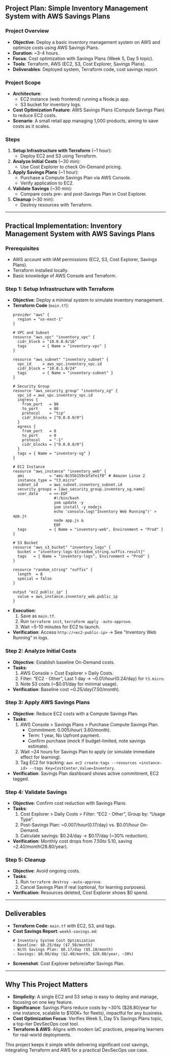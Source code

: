 ## Project Plan: Simple Inventory Management System with AWS Savings Plans

### Project Overview
- **Objective**: Deploy a basic inventory management system on AWS and optimize costs using AWS Savings Plans.
- **Duration**: ~3-4 hours.
- **Focus**: Cost optimization with Savings Plans (Week 5, Day 5 topic).
- **Tools**: Terraform, AWS (EC2, S3, Cost Explorer, Savings Plans).
- **Deliverables**: Deployed system, Terraform code, cost savings report.

### Project Scope
- **Architecture**: 
  - EC2 instance (web frontend) running a Node.js app.
  - S3 bucket for inventory logs.
- **Cost Optimization Feature**: AWS Savings Plans (Compute Savings Plan) to reduce EC2 costs.
- **Scenario**: A small retail app managing 1,000 products, aiming to save costs as it scales.

### Steps
1. **Setup Infrastructure with Terraform** (~1 hour):
   - Deploy EC2 and S3 using Terraform.
2. **Analyze Initial Costs** (~30 min):
   - Use Cost Explorer to check On-Demand pricing.
3. **Apply Savings Plans** (~1 hour):
   - Purchase a Compute Savings Plan via AWS Console.
   - Verify application to EC2.
4. **Validate Savings** (~30 min):
   - Compare costs pre- and post-Savings Plan in Cost Explorer.
5. **Cleanup** (~30 min):
   - Destroy resources with Terraform.

---

## Practical Implementation: Inventory Management System with AWS Savings Plans

### Prerequisites
- AWS account with IAM permissions (EC2, S3, Cost Explorer, Savings Plans).
- Terraform installed locally.
- Basic knowledge of AWS Console and Terraform.

### Step 1: Setup Infrastructure with Terraform
- **Objective**: Deploy a minimal system to simulate inventory management.
- **Terraform Code** (`main.tf`):
  ```hcl
  provider "aws" {
    region = "us-east-1"
  }

  # VPC and Subnet
  resource "aws_vpc" "inventory_vpc" {
    cidr_block = "10.0.0.0/16"
    tags       = { Name = "inventory-vpc" }
  }

  resource "aws_subnet" "inventory_subnet" {
    vpc_id     = aws_vpc.inventory_vpc.id
    cidr_block = "10.0.1.0/24"
    tags       = { Name = "inventory-subnet" }
  }

  # Security Group
  resource "aws_security_group" "inventory_sg" {
    vpc_id = aws_vpc.inventory_vpc.id
    ingress {
      from_port   = 80
      to_port     = 80
      protocol    = "tcp"
      cidr_blocks = ["0.0.0.0/0"]
    }
    egress {
      from_port   = 0
      to_port     = 0
      protocol    = "-1"
      cidr_blocks = ["0.0.0.0/0"]
    }
    tags = { Name = "inventory-sg" }
  }

  # EC2 Instance
  resource "aws_instance" "inventory_web" {
    ami           = "ami-0c55b159cbfafe1f0" # Amazon Linux 2
    instance_type = "t3.micro"
    subnet_id     = aws_subnet.inventory_subnet.id
    security_groups = [aws_security_group.inventory_sg.name]
    user_data     = <<-EOF
                    #!/bin/bash
                    yum update -y
                    yum install -y nodejs
                    echo 'console.log("Inventory Web Running")' > app.js
                    node app.js &
                    EOF
    tags          = { Name = "inventory-web", Environment = "Prod" }
  }

  # S3 Bucket
  resource "aws_s3_bucket" "inventory_logs" {
    bucket = "inventory-logs-${random_string.suffix.result}"
    tags   = { Name = "inventory-logs", Environment = "Prod" }
  }

  resource "random_string" "suffix" {
    length  = 8
    special = false
  }

  output "ec2_public_ip" {
    value = aws_instance.inventory_web.public_ip
  }
  ```
- **Execution**:
  1. Save as `main.tf`.
  2. Run `terraform init`, `terraform apply -auto-approve`.
  3. Wait ~5-10 minutes for EC2 to launch.
- **Verification**: Access `http://<ec2-public-ip>` → See "Inventory Web Running" in logs.

### Step 2: Analyze Initial Costs
- **Objective**: Establish baseline On-Demand costs.
- **Tasks**:
  1. AWS Console > Cost Explorer > Daily Costs.
  2. Filter: “EC2 - Other”, Last 1 day → ~$0.01/hour ($0.24/day) for `t3.micro`.
  3. Note S3 costs (~$0.01/day for minimal usage).
- **Verification**: Baseline cost ~$0.25/day ($7.50/month).

### Step 3: Apply AWS Savings Plans
- **Objective**: Reduce EC2 costs with a Compute Savings Plan.
- **Tasks**:
  1. AWS Console > Savings Plans > Purchase Compute Savings Plan.
     - Commitment: $0.005/hour (~$3.60/month).
     - Term: 1 year, No Upfront payment.
     - Confirm purchase (mock if budget-limited, note savings estimate).
  2. Wait ~24 hours for Savings Plan to apply (or simulate immediate effect for learning).
  3. Tag EC2 for tracking: `aws ec2 create-tags --resources <instance-id> --tags Key=CostCenter,Value=Inventory`.
- **Verification**: Savings Plan dashboard shows active commitment, EC2 tagged.

### Step 4: Validate Savings
- **Objective**: Confirm cost reduction with Savings Plans.
- **Tasks**:
  1. Cost Explorer > Daily Costs > Filter: “EC2 - Other”, Group by: “Usage Type”.
  2. Post-Savings Plan: ~$0.007/hour ($0.17/day) vs. $0.01/hour On-Demand.
  3. Calculate savings: $0.24/day → $0.17/day (~30% reduction).
- **Verification**: Monthly cost drops from $7.50 to ~$5.10, saving ~$2.40/month ($28.80/year).

### Step 5: Cleanup
- **Objective**: Avoid ongoing costs.
- **Tasks**:
  1. Run `terraform destroy -auto-approve`.
  2. Cancel Savings Plan if real (optional, for learning purposes).
- **Verification**: Resources deleted, Cost Explorer shows $0 spend.

---

## Deliverables
- **Terraform Code**: `main.tf` with EC2, S3, and tags.
- **Cost Savings Report**: `week5-savings.md`:
  ```
  # Inventory System Cost Optimization
  - Baseline: $0.25/day ($7.50/month)
  - With Savings Plan: $0.17/day ($5.10/month)
  - Savings: $0.08/day ($2.40/month, $28.80/year, ~30%)
  ```
- **Screenshot**: Cost Explorer before/after Savings Plan.

---

## Why This Project Matters
- **Simplicity**: A single EC2 and S3 setup is easy to deploy and manage, focusing on one key feature.
- **Significance**: Savings Plans reduce costs by ~30% ($28.80/year for one instance, scalable to $100K+ for fleets), impactful for any business.
- **Cost Optimization Focus**: Verifies Week 5, Day 5’s Savings Plans topic, a top-tier DevSecOps cost tool.
- **Terraform & AWS**: Aligns with modern IaC practices, preparing learners for real-world deployments.

This project keeps it simple while delivering significant cost savings, integrating Terraform and AWS for a practical DevSecOps use case.